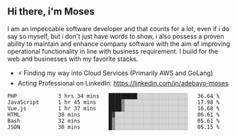 ## Hi there, i'm Moses

I am an impeccable software developer and that counts for a lot, even if i do say so myself, but i don't just have words to show, i also possess a proven ability to maintain and enhance company software with the aim of improving operational functionality in line with business requirement. I build for the web and businesses with my favorite stacks.
- ⚡ Finding my way into Cloud Services (Primarily AWS and GoLang)
- Acting Professional on LinkedIn: https://linkedin.com/in/adebayo-moses

<!--START_SECTION:waka-->

```text
PHP             3 hrs 34 mins   █████████░░░░░░░░░░░░░░░░   36.64 %
JavaScript      1 hr 45 mins    ████▒░░░░░░░░░░░░░░░░░░░░   17.98 %
Vue.js          1 hr 37 mins    ████▒░░░░░░░░░░░░░░░░░░░░   16.68 %
HTML            38 mins         █▓░░░░░░░░░░░░░░░░░░░░░░░   06.61 %
Bash            32 mins         █▒░░░░░░░░░░░░░░░░░░░░░░░   05.61 %
JSON            30 mins         █▒░░░░░░░░░░░░░░░░░░░░░░░   05.15 %
```

<!--END_SECTION:waka-->

